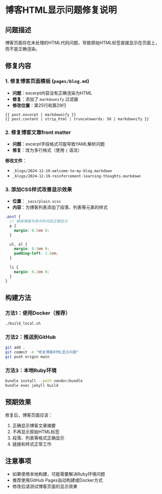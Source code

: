 # 博客HTML显示问题修复说明

## 问题描述
博客页面存在未处理的HTML代码问题，导致原始HTML标签直接显示在页面上，而不是正确渲染。

## 修复内容

### 1. 修复博客页面模板 (`pages/blog.md`)
- **问题**：excerpt内容没有正确渲染为HTML
- **修复**：添加了 `markdownify` 过滤器
- **修改位置**：第25行和第29行

```liquid
{{ post.excerpt | markdownify }}
{{ post.content | strip_html | truncatewords: 50 | markdownify }}
```

### 2. 修复博客文章front matter
- **问题**：excerpt字段格式可能导致YAML解析问题
- **修复**：改为多行格式（使用 `|` 语法）

**修改文件**：
- `_blogs/2024-12-19-welcome-to-my-blog.markdown`
- `_blogs/2024-12-19-reinforcement-learning-thoughts.markdown`

### 3. 添加CSS样式改善显示效果
- **位置**：`_sass/plain.scss`
- **内容**：为博客列表添加了段落、列表等元素的样式

```scss
.post {
  // 确保博客列表中的内容正确显示
  p {
    margin: 0.5em 0;
  }
  
  ul, ol {
    margin: 0.5em 0;
    padding-left: 1.5em;
  }
  
  li {
    margin: 0.2em 0;
  }
}
```

## 构建方法

### 方法1：使用Docker（推荐）
```bash
./build_local.sh
```

### 方法2：推送到GitHub
```bash
git add .
git commit -m "修复博客HTML显示问题"
git push origin main
```

### 方法3：本地Ruby环境
```bash
bundle install --path vendor/bundle
bundle exec jekyll build
```

## 预期效果
修复后，博客页面应该：
1. 正确显示博客文章摘要
2. 不再显示原始HTML标签
3. 段落、列表等格式正确显示
4. 链接和样式正常工作

## 注意事项
- 如果使用本地构建，可能需要解决Ruby环境问题
- 推荐使用GitHub Pages自动构建或Docker方式
- 修改后请测试博客页面的显示效果 